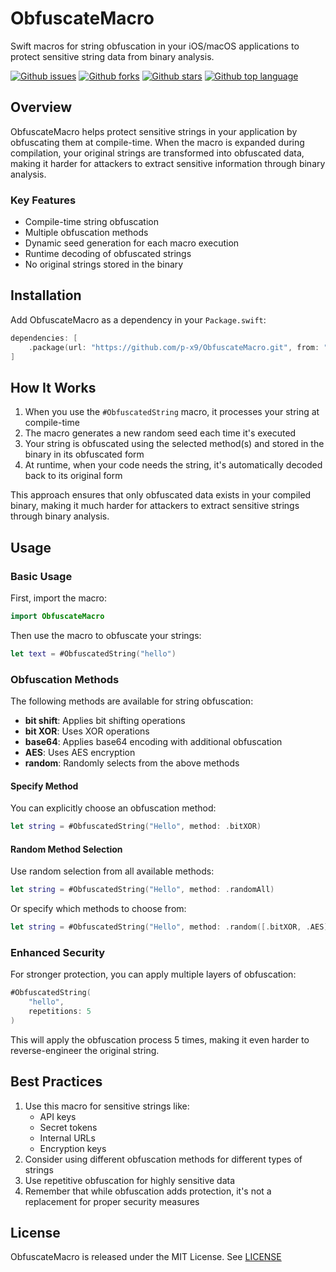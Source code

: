 # ObfuscateMacro

Swift macros for string obfuscation in your iOS/macOS applications to protect sensitive string data from binary analysis.

<!-- # Badges -->

[![Github issues](https://img.shields.io/github/issues/p-x9/ObfuscateMacro)](https://github.com/p-x9/ObfuscateMacro/issues)
[![Github forks](https://img.shields.io/github/forks/p-x9/ObfuscateMacro)](https://github.com/p-x9/ObfuscateMacro/network/members)
[![Github stars](https://img.shields.io/github/stars/p-x9/ObfuscateMacro)](https://github.com/p-x9/ObfuscateMacro/stargazers)
[![Github top language](https://img.shields.io/github/languages/top/p-x9/ObfuscateMacro)](https://github.com/p-x9/ObfuscateMacro/)

## Overview

ObfuscateMacro helps protect sensitive strings in your application by obfuscating them at compile-time. When the macro is expanded during compilation, your original strings are transformed into obfuscated data, making it harder for attackers to extract sensitive information through binary analysis.

### Key Features

- Compile-time string obfuscation
- Multiple obfuscation methods
- Dynamic seed generation for each macro execution
- Runtime decoding of obfuscated strings
- No original strings stored in the binary

## Installation

Add ObfuscateMacro as a dependency in your `Package.swift`:

```swift
dependencies: [
    .package(url: "https://github.com/p-x9/ObfuscateMacro.git", from: "1.0.0")
]
```

## How It Works

1. When you use the `#ObfuscatedString` macro, it processes your string at compile-time
2. The macro generates a new random seed each time it's executed
3. Your string is obfuscated using the selected method(s) and stored in the binary in its obfuscated form
4. At runtime, when your code needs the string, it's automatically decoded back to its original form

This approach ensures that only obfuscated data exists in your compiled binary, making it much harder for attackers to extract sensitive strings through binary analysis.

## Usage

### Basic Usage

First, import the macro:
```swift
import ObfuscateMacro
```

Then use the macro to obfuscate your strings:
```swift
let text = #ObfuscatedString("hello")
```

### Obfuscation Methods

The following methods are available for string obfuscation:

- **bit shift**: Applies bit shifting operations
- **bit XOR**: Uses XOR operations
- **base64**: Applies base64 encoding with additional obfuscation
- **AES**: Uses AES encryption
- **random**: Randomly selects from the above methods

#### Specify Method

You can explicitly choose an obfuscation method:
```swift
let string = #ObfuscatedString("Hello", method: .bitXOR)
```

#### Random Method Selection

Use random selection from all available methods:
```swift
let string = #ObfuscatedString("Hello", method: .randomAll)
```

Or specify which methods to choose from:
```swift
let string = #ObfuscatedString("Hello", method: .random([.bitXOR, .AES]))
```

### Enhanced Security

For stronger protection, you can apply multiple layers of obfuscation:

```swift
#ObfuscatedString(
    "hello",
    repetitions: 5
)
```

This will apply the obfuscation process 5 times, making it even harder to reverse-engineer the original string.

## Best Practices

1. Use this macro for sensitive strings like:
   - API keys
   - Secret tokens
   - Internal URLs
   - Encryption keys
2. Consider using different obfuscation methods for different types of strings
3. Use repetitive obfuscation for highly sensitive data
4. Remember that while obfuscation adds protection, it's not a replacement for proper security measures

## License

ObfuscateMacro is released under the MIT License. See [LICENSE](./LICENSE)
